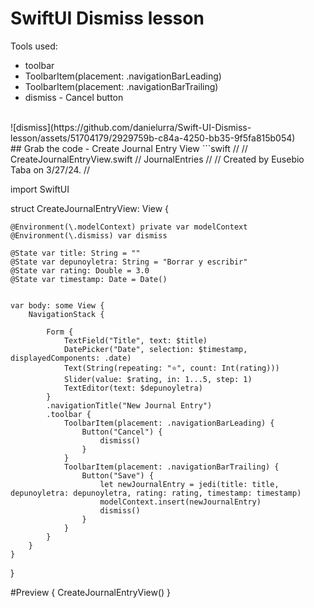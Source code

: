 # SwiftUI Dismiss lesson
Tools used:<br>
* toolbar
* ToolbarItem(placement: .navigationBarLeading)
* ToolbarItem(placement: .navigationBarTrailing)
* dismiss - Cancel button
<br>
![dismiss](https://github.com/danielurra/Swift-UI-Dismiss-lesson/assets/51704179/2929759b-c84a-4250-bb35-9f5fa815b054)<br>
## Grab the code - Create Journal Entry View
```swift
//
//  CreateJournalEntryView.swift
//  JournalEntries
//
//  Created by Eusebio Taba on 3/27/24.
//

import SwiftUI

struct CreateJournalEntryView: View {
    
    @Environment(\.modelContext) private var modelContext
    @Environment(\.dismiss) var dismiss
    
    @State var title: String = ""
    @State var depunoyletra: String = "Borrar y escribir"
    @State var rating: Double = 3.0
    @State var timestamp: Date = Date()
    
    
    var body: some View {
        NavigationStack {
            
            Form {
                TextField("Title", text: $title)
                DatePicker("Date", selection: $timestamp, displayedComponents: .date)
                Text(String(repeating: "⭐️", count: Int(rating)))
                Slider(value: $rating, in: 1...5, step: 1)
                TextEditor(text: $depunoyletra)
            }
            .navigationTitle("New Journal Entry")
            .toolbar {
                ToolbarItem(placement: .navigationBarLeading) {
                    Button("Cancel") {
                        dismiss()
                    }
                }
                ToolbarItem(placement: .navigationBarTrailing) {
                    Button("Save") {
                        let newJournalEntry = jedi(title: title, depunoyletra: depunoyletra, rating: rating, timestamp: timestamp)
                        modelContext.insert(newJournalEntry)
                        dismiss()
                    }
                }
            }
        }
    }
}

#Preview {
    CreateJournalEntryView()
}

```

